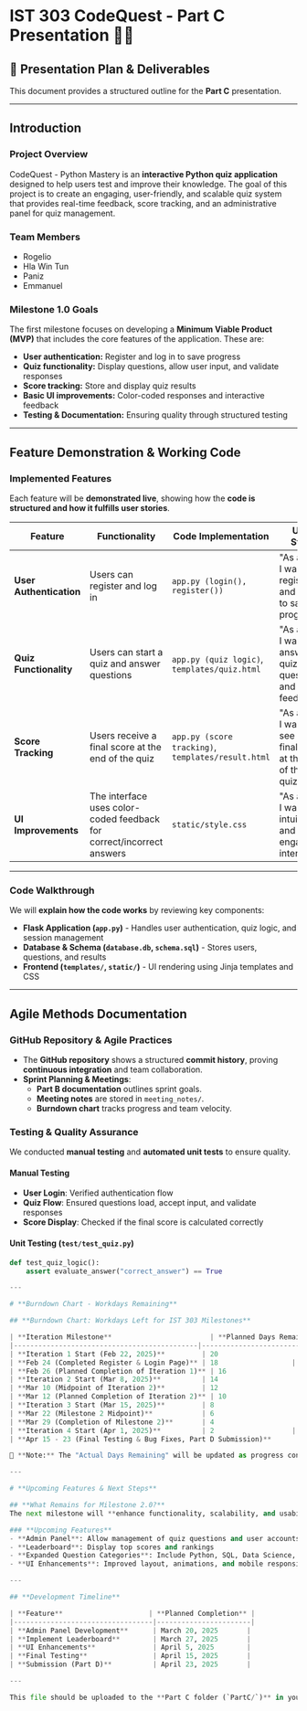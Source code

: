 # **IST 303 CodeQuest - Part C Presentation** 🚀🐍  

## 📌 **Presentation Plan & Deliverables**  

This document provides a structured outline for the **Part C** presentation.  

---

## **Introduction**  

### **Project Overview**
CodeQuest - Python Mastery is an **interactive Python quiz application** designed to help users test and improve their knowledge. The goal of this project is to create an engaging, user-friendly, and scalable quiz system that provides real-time feedback, score tracking, and an administrative panel for quiz management.

### **Team Members**
- Rogelio  
- Hla Win Tun  
- Paniz  
- Emmanuel  

### **Milestone 1.0 Goals**  
The first milestone focuses on developing a **Minimum Viable Product (MVP)** that includes the core features of the application. These are:  
- **User authentication:** Register and log in to save progress  
- **Quiz functionality:** Display questions, allow user input, and validate responses  
- **Score tracking:** Store and display quiz results  
- **Basic UI improvements:** Color-coded responses and interactive feedback  
- **Testing & Documentation:** Ensuring quality through structured testing  

---

## **Feature Demonstration & Working Code**  

### **Implemented Features**
Each feature will be **demonstrated live**, showing how the **code is structured and how it fulfills user stories**.

| **Feature** | **Functionality** | **Code Implementation** | **User Story** |
|------------|----------------|------------------|--------------|
| **User Authentication** | Users can register and log in | `app.py (login(), register())` | "As a user, I want to register and log in to save my progress." |
| **Quiz Functionality** | Users can start a quiz and answer questions | `app.py (quiz logic)`, `templates/quiz.html` | "As a user, I want to answer quiz questions and get feedback." |
| **Score Tracking** | Users receive a final score at the end of the quiz | `app.py (score tracking)`, `templates/result.html` | "As a user, I want to see my final score at the end of the quiz." |
| **UI Improvements** | The interface uses color-coded feedback for correct/incorrect answers | `static/style.css` | "As a user, I want an intuitive and engaging interface." |

---

### **Code Walkthrough**
We will **explain how the code works** by reviewing key components:
- **Flask Application (`app.py`)** - Handles user authentication, quiz logic, and session management  
- **Database & Schema (`database.db`, `schema.sql`)** - Stores users, questions, and results  
- **Frontend (`templates/`, `static/`)** - UI rendering using Jinja templates and CSS  

---

## **Agile Methods Documentation**  

### **GitHub Repository & Agile Practices**
- The **GitHub repository** shows a structured **commit history**, proving **continuous integration** and team collaboration.  
- **Sprint Planning & Meetings**:
  - **Part B documentation** outlines sprint goals.
  - **Meeting notes** are stored in `meeting_notes/`.
  - **Burndown chart** tracks progress and team velocity.  

### **Testing & Quality Assurance**
We conducted **manual testing** and **automated unit tests** to ensure quality.  

#### **Manual Testing**
- **User Login**: Verified authentication flow  
- **Quiz Flow**: Ensured questions load, accept input, and validate responses  
- **Score Display**: Checked if the final score is calculated correctly  

#### **Unit Testing (`test/test_quiz.py`)**
```python
def test_quiz_logic():
    assert evaluate_answer("correct_answer") == True

---

# **Burndown Chart - Workdays Remaining**  

## **Burndown Chart: Workdays Left for IST 303 Milestones**  

| **Iteration Milestone**                        | **Planned Days Remaining** | **Actual Days Remaining** |
|---------------------------------------------|------------------------|-----------------------|
| **Iteration 1 Start (Feb 22, 2025)**         | 20                     | 20                    |
| **Feb 24 (Completed Register & Login Page)** | 18                  | 18.76                 |
| **Feb 26 (Planned Completion of Iteration 1)** | 16                  | 15                    |
| **Iteration 2 Start (Mar 8, 2025)**          | 14                   | 13                    |
| **Mar 10 (Midpoint of Iteration 2)**         | 12                   | 11.5                     |
| **Mar 12 (Planned Completion of Iteration 2)** | 10                    | 11                    |
| **Iteration 3 Start (Mar 15, 2025)**         | 8                    | -                     |
| **Mar 22 (Milestone 2 Midpoint)**            | 6                     | -                     |
| **Mar 29 (Completion of Milestone 2)**       | 4                    | -                     |
| **Iteration 4 Start (Apr 1, 2025)**          | 2                   | -                     |
| **Apr 15 - 23 (Final Testing & Bug Fixes, Part D Submission)**       |                  | 

📌 **Note:** The "Actual Days Remaining" will be updated as progress continues.

---

# **Upcoming Features & Next Steps**  

## **What Remains for Milestone 2.0?**
The next milestone will **enhance functionality, scalability, and usability** to make CodeQuest a **fully operational and refined quiz system**.

### **Upcoming Features**
- **Admin Panel**: Allow management of quiz questions and user accounts  
- **Leaderboard**: Display top scores and rankings  
- **Expanded Question Categories**: Include Python, SQL, Data Science, and more  
- **UI Enhancements**: Improved layout, animations, and mobile responsiveness  

---

## **Development Timeline**  

| **Feature**                     | **Planned Completion** |
|----------------------------------|-----------------------|
| **Admin Panel Development**      | March 20, 2025       |
| **Implement Leaderboard**        | March 27, 2025       |
| **UI Enhancements**              | April 5, 2025        |
| **Final Testing**                | April 15, 2025       |
| **Submission (Part D)**          | April 23, 2025       |

---

This file should be uploaded to the **Part C folder (`PartC/`)** in your GitHub repository. 🚀  

